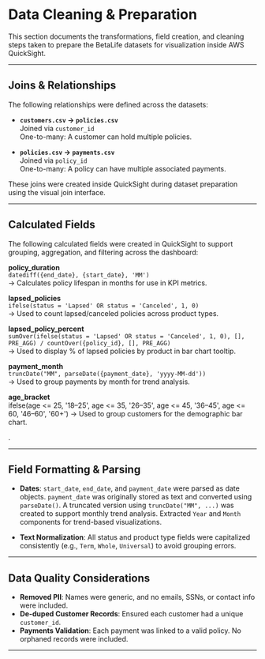 # Data Cleaning & Preparation

This section documents the transformations, field creation, and cleaning steps taken to prepare the BetaLife datasets for visualization inside AWS QuickSight.

---

## Joins & Relationships

The following relationships were defined across the datasets:

- **`customers.csv` → `policies.csv`**  
  Joined via `customer_id`  
  One-to-many: A customer can hold multiple policies.

- **`policies.csv` → `payments.csv`**  
  Joined via `policy_id`  
  One-to-many: A policy can have multiple associated payments.

These joins were created inside QuickSight during dataset preparation using the visual join interface.

---

## Calculated Fields

The following calculated fields were created in QuickSight to support grouping, aggregation, and filtering across the dashboard:

**policy_duration**  
`datediff({end_date}, {start_date}, 'MM')`  
→ Calculates policy lifespan in months for use in KPI metrics.

**lapsed_policies**  
`ifelse(status = 'Lapsed' OR status = 'Canceled', 1, 0)`  
→ Used to count lapsed/canceled policies across product types.

**lapsed_policy_percent**  
`sumOver(ifelse(status = 'Lapsed' OR status = 'Canceled', 1, 0), [], PRE_AGG) / countOver({policy_id}, [], PRE_AGG)`  
→ Used to display % of lapsed policies by product in bar chart tooltip.

**payment_month**  
`truncDate("MM", parseDate({payment_date}, 'yyyy-MM-dd'))`  
→ Used to group payments by month for trend analysis.

**age_bracket**  
ifelse(age <= 25, '18–25', age <= 35, '26–35', age <= 45, '36–45', age <= 60, '46–60', '60+')
→ Used to group customers for the demographic bar chart.

.

---

## Field Formatting & Parsing

- **Dates**: `start_date`, `end_date`, and `payment_date` were parsed as date objects. `payment_date` was originally stored as text and converted using `parseDate()`. A truncated version using `truncDate("MM", ...)` was created to support monthly trend analysis.
Extracted `Year` and `Month` components for trend-based visualizations.

- **Text Normalization**: All status and product type fields were capitalized consistently (e.g., `Term`, `Whole`, `Universal`) to avoid grouping errors.

---

## Data Quality Considerations

- **Removed PII**: Names were generic, and no emails, SSNs, or contact info were included.
- **De-duped Customer Records**: Ensured each customer had a unique `customer_id`.
- **Payments Validation**: Each payment was linked to a valid policy. No orphaned records were included.

---




